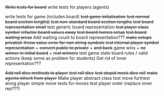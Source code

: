 ~~Write tests for board~~
write tests for players (agents)

write tests for game (includes board)
~~test game initialization~~
~~test normal board section length()~~
~~test non-standard board section lengths~~
~~test board representation small~~
test generic board representation
~~test player class symbol~~
~~refactor board values away~~
~~test board homes setup~~
~~test board waiting areas~~
Add waiting count to board representation???
~~make setups privatish~~
~~throw value error for non string symbols~~
~~test internal player symbol representation~~
    + ~~convert public to private~~
    + ~~and back~~
game wins
    + ~~no winner in initial board~~
    + ~~real winners~~
test game state
board rules / valid actions (keep some as problem for students)
Get rid of inner representation???

~~Add roll dice methods to player~~
~~test roll dice~~
~~test stupid mock dice roll~~
~~make agents inherit from player~~
Make player abstract class
test move furthest along player simple move
tests for moves
test player order (replace inner rep???)